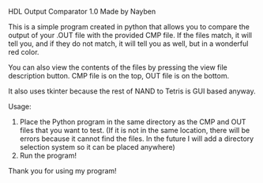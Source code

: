 HDL Output Comparator 1.0
Made by Nayben


This is a simple program created in python that allows you to compare the output of your .OUT file with the provided
CMP file. If the files match, it will tell you, and if they do not match, it will tell you as well, but in a wonderful red color.

You can also view the contents of the files by pressing the view file description button.
CMP file is on the top, OUT file is on the bottom.

It also uses tkinter because the rest of NAND to Tetris is GUI based anyway.


Usage:
1. Place the Python program in the same directory as the CMP and OUT files that you want to test.
(If it is not in the same location, there will be errors because
it cannot find the files. In the future I will add a directory selection system so it can be placed anywhere)
2. Run the program!


Thank you for using my program!

